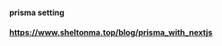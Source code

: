  <!-- // hydration error suppressHydrationWarning 추가
    <html lang="en" suppressHydrationWarning> -->

<!-- ### prisma prettier
"[prisma]": {
  "editor.defaultFormatter": "Prisma.prisma"
}, -->

#### prisma setting

#### https://www.sheltonma.top/blog/prisma_with_nextjs
